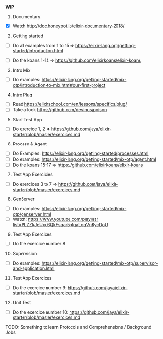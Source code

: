 **WIP**

1) Documentary

- [x] Watch http://doc.honeypot.io/elixir-documentary-2018/

2) Getting started

- [ ] Do all examples from 1 to 15 => https://elixir-lang.org/getting-started/introduction.html

- [ ] Do the koans 1-14 => https://github.com/elixirkoans/elixir-koans

3) Intro Mix

- [ ] Do examples: https://elixir-lang.org/getting-started/mix-otp/introduction-to-mix.html#our-first-project

4) Intro Plug

- [ ] Read https://elixirschool.com/en/lessons/specifics/plug/
- [ ] Take a look https://github.com/devinus/poison

5) Start Test App

- [ ] Do exercice 1, 2 => https://github.com/jaya/elixir-starter/blob/master/exercices.md

6) Process & Agent

- [ ] Do Examples: https://elixir-lang.org/getting-started/processes.html
- [ ] Do examples: https://elixir-lang.org/getting-started/mix-otp/agent.html
- [ ] Do the koans 15-17 => https://github.com/elixirkoans/elixir-koans

7) Test App Exercicies

- [ ] Do exercices 3 to 7 => https://github.com/jaya/elixir-starter/blob/master/exercices.md

8) GenServer

- [ ] Do examples: https://elixir-lang.org/getting-started/mix-otp/genserver.html
- [ ] Watch: https://www.youtube.com/playlist?list=PLZZkJeUxu6QkFsqar5pIqaLoqVnBycDoU

9) Test App Exercices

- [ ] Do the exercice number 8

10) Supervision

- [ ] Do examples: https://elixir-lang.org/getting-started/mix-otp/supervisor-and-application.html

11) Test App Exercices

- [ ] Do the exercice number 9: https://github.com/jaya/elixir-starter/blob/master/exercices.md

12) Unit Test

- [ ] Do the exercice number 10: https://github.com/jaya/elixir-starter/blob/master/exercices.md

TODO: Something to learn Protocols and Comprehensions / Background Jobs
